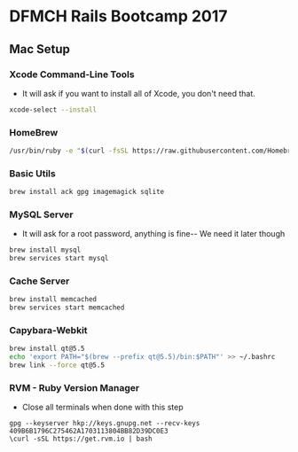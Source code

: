 
# DFMCH Rails Bootcamp 2017

## Mac Setup

### Xcode Command-Line Tools
* It will ask if you want to install all of Xcode, you don't need that.
```bash
xcode-select --install
```

### HomeBrew
```bash
/usr/bin/ruby -e "$(curl -fsSL https://raw.githubusercontent.com/Homebrew/install/master/install)"
```

### Basic Utils
```bash
brew install ack gpg imagemagick sqlite
```

### MySQL Server 
* It will ask for a root password, anything is fine-- We need it later though

```bash
brew install mysql
brew services start mysql
```
      
### Cache Server
```bash
brew install memcached
brew services start memcached
```

### Capybara-Webkit
```bash
brew install qt@5.5
echo 'export PATH="$(brew --prefix qt@5.5)/bin:$PATH"' >> ~/.bashrc
brew link --force qt@5.5
```

### RVM - Ruby Version Manager
* Close all terminals when done with this step
```
gpg --keyserver hkp://keys.gnupg.net --recv-keys 409B6B1796C275462A1703113804BB82D39DC0E3
\curl -sSL https://get.rvm.io | bash
```

